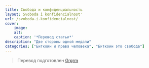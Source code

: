 ```yaml
---
title: Свобода и конфиденциальность
layout: Svoboda i konfidencialnost'
url: /svoboda-i-konfidencialnost/
cover:
    image: 
    alt: 
    caption: '*Перевод статьи*'
description: "Две стороны одной медали"
categories: ["Биткоин и права человека", "Биткоин это свобода"]
---
```


> Перевод подготовлен [Grgrm](https://iris.to/npub1qzr3j58q0gwfhqdj33pc8wtfaj9ffn7nrdt6p7p7tvn0qrf7e0wsggv43p "Nostr")